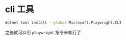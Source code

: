 # cli 工具

```bash
dotnet tool install --global Microsoft.Playwright.CLI
```

之後就可以用 `playwright` 指令來執行了